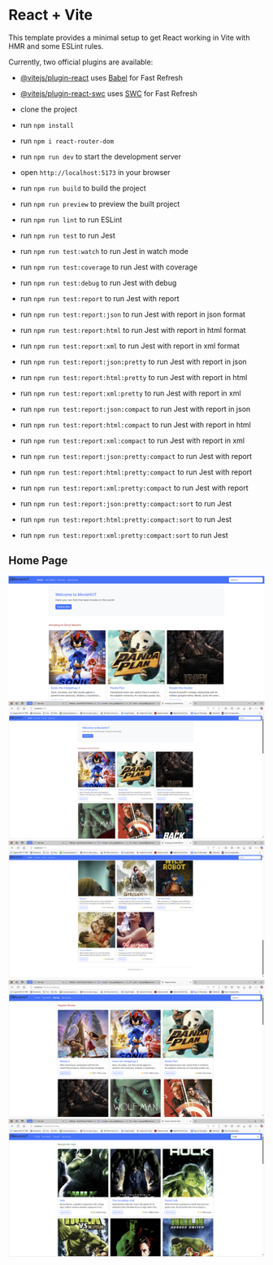 # React + Vite

This template provides a minimal setup to get React working in Vite with HMR and some ESLint rules.

Currently, two official plugins are available:

- [@vitejs/plugin-react](https://github.com/vitejs/vite-plugin-react/blob/main/packages/plugin-react/README.md) uses [Babel](https://babeljs.io/) for Fast Refresh
- [@vitejs/plugin-react-swc](https://github.com/vitejs/vite-plugin-react-swc) uses [SWC](https://swc.rs/) for Fast Refresh

- clone the project
- run `npm install`
- run `npm i react-router-dom`
- run `npm run dev` to start the development server
- open `http://localhost:5173` in your browser
- run `npm run build` to build the project
- run `npm run preview` to preview the built project
- run `npm run lint` to run ESLint
- run `npm run test` to run Jest
- run `npm run test:watch` to run Jest in watch mode
- run `npm run test:coverage` to run Jest with coverage
- run `npm run test:debug` to run Jest with debug
- run `npm run test:report` to run Jest with report
- run `npm run test:report:json` to run Jest with report in json format
- run `npm run test:report:html` to run Jest with report in html format
- run `npm run test:report:xml` to run Jest with report in xml format
- run `npm run test:report:json:pretty` to run Jest with report in json
- run `npm run test:report:html:pretty` to run Jest with report in html
- run `npm run test:report:xml:pretty` to run Jest with report in xml
- run `npm run test:report:json:compact` to run Jest with report in json
- run `npm run test:report:html:compact` to run Jest with report in html
- run `npm run test:report:xml:compact` to run Jest with report in xml
- run `npm run test:report:json:pretty:compact` to run Jest with report
- run `npm run test:report:html:pretty:compact` to run Jest with report
- run `npm run test:report:xml:pretty:compact` to run Jest with report
- run `npm run test:report:json:pretty:compact:sort` to run Jest
- run `npm run test:report:html:pretty:compact:sort` to run Jest
- run `npm run test:report:xml:pretty:compact:sort` to run Jest

## Home Page
<img src="./src/assets/MovieHut1.png" />
<img src="./src/assets/MovieHut2.png" />
<img src="./src/assets/MovieHut3.png" />
<img src="./src/assets/MovieHut4.png" />
<img src="./src/assets/MovieHut5.png" />